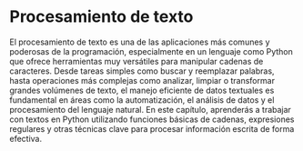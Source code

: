 # Procesamiento de texto

El procesamiento de texto es una de las aplicaciones más comunes y poderosas de la programación, especialmente en un lenguaje como Python que ofrece herramientas muy versátiles para manipular cadenas de caracteres. Desde tareas simples como buscar y reemplazar palabras, hasta operaciones más complejas como analizar, limpiar o transformar grandes volúmenes de texto, el manejo eficiente de datos textuales es fundamental en áreas como la automatización, el análisis de datos y el procesamiento del lenguaje natural. En este capítulo, aprenderás a trabajar con textos en Python utilizando funciones básicas de cadenas, expresiones regulares y otras técnicas clave para procesar información escrita de forma efectiva.
